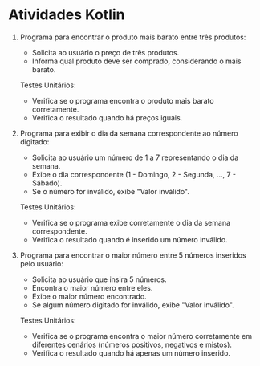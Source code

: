 # Atividades Kotlin

1. Programa para encontrar o produto mais barato entre três produtos:
   - Solicita ao usuário o preço de três produtos.
   - Informa qual produto deve ser comprado, considerando o mais barato.

   Testes Unitários:
   - Verifica se o programa encontra o produto mais barato corretamente.
   - Verifica o resultado quando há preços iguais.

2. Programa para exibir o dia da semana correspondente ao número digitado:
   - Solicita ao usuário um número de 1 a 7 representando o dia da semana.
   - Exibe o dia correspondente (1 - Domingo, 2 - Segunda, ..., 7 - Sábado).
   - Se o número for inválido, exibe "Valor inválido".

   Testes Unitários:
   - Verifica se o programa exibe corretamente o dia da semana correspondente.
   - Verifica o resultado quando é inserido um número inválido.

3. Programa para encontrar o maior número entre 5 números inseridos pelo usuário:
   - Solicita ao usuário que insira 5 números.
   - Encontra o maior número entre eles.
   - Exibe o maior número encontrado.
   - Se algum número digitado for inválido, exibe "Valor inválido".

   Testes Unitários:
   - Verifica se o programa encontra o maior número corretamente em diferentes cenários (números positivos, negativos e mistos).
   - Verifica o resultado quando há apenas um número inserido.
